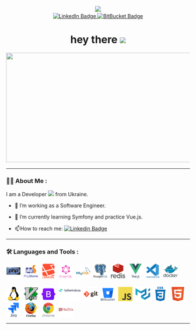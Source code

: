 <div id="header" align="center">
  <img src="https://media.giphy.com/media/gjrYDwbjnK8x36xZIO/giphy.gif" width="200"/>
  <div id="badges">
  <a href="https://www.linkedin.com/in/sergiy-puzikov-93b362208/">
    <img src="https://img.shields.io/badge/LinkedIn-blue?style=for-the-badge&logo=linkedin&logoColor=white" alt="LinkedIn Badge"/>
  </a>
  <a href="https://bitbucket.org/seriyyah/">
    <img src="https://img.shields.io/badge/BitBucket-gray?style=for-the-badge&logo=bitbucket&logoColor=blue" alt="BitBucket Badge"/>
  </a>
</div>
  <h1>
  hey there
  <img src="https://media.giphy.com/media/hvRJCLFzcasrR4ia7z/giphy.gif" width="30px"/>
</h1>
</div>
<div align="center">
  <img src="https://media.giphy.com/media/dWesBcTLavkZuG35MI/giphy.gif" width="600" height="300"/>
</div>


---

### :man_technologist: About Me :
I am a Developer <img src="https://media.giphy.com/media/WUlplcMpOCEmTGBtBW/giphy.gif" width="30"> from Ukraine.
- :telescope: I’m working as a Software Engineer.

- :seedling: I’m currently learning Symfony and practice Vue.js.

- :mailbox:How to reach me: [![Linkedin Badge](https://img.shields.io/badge/-LinkedIn-blue?style=flat&logo=Linkedin&logoColor=white)](https://www.linkedin.com/in/sergiy-puzikov-93b362208/)

---

### :hammer_and_wrench: Languages and Tools :
<div dir="auto">
 <img src="https://github.com/devicons/devicon/raw/master/icons/php/php-original.svg" title="PHP" alt="PHP" width="40" height="40" style="max-width: 100%;">&nbsp;
 <img src="https://github.com/devicons/devicon/raw/master/icons/phpstorm/phpstorm-original-wordmark.svg" title="PhpStorm" alt="PhpStorm" width="40" height="40" style="max-width: 100%;">&nbsp;
  <img src="https://github.com/devicons/devicon/raw/master/icons/laravel/laravel-plain-wordmark.svg" title="Laravel" alt="Laravel" width="40" height="40" style="max-width: 100%;">&nbsp;
  <img src="https://github.com/devicons/devicon/raw/master/icons/graphql/graphql-plain-wordmark.svg" title="GraphQL" alt="GraphQL" width="40" height="40" style="max-width: 100%;">&nbsp;
  <img src="https://github.com/devicons/devicon/raw/master/icons/mysql/mysql-original-wordmark.svg" title="MySQL" alt="MySQL" width="40" height="40" style="max-width: 100%;">&nbsp;
  <img src="https://github.com/devicons/devicon/raw/master/icons/postgresql/postgresql-original-wordmark.svg" title="PostgreSQL" alt="PostgreSQL" width="40" height="40" style="max-width: 100%;">&nbsp;
  <img src="https://github.com/devicons/devicon/raw/master/icons/redis/redis-original-wordmark.svg" title="Redis" alt="Redis" width="40" height="40" style="max-width: 100%;">&nbsp;
 <img src="https://github.com/devicons/devicon/raw/master/icons/vuejs/vuejs-original-wordmark.svg" title="Vue" alt="Vue" width="40" height="40" style="max-width: 100%;">&nbsp;
  <img src="https://github.com/devicons/devicon/raw/master/icons/vscode/vscode-original-wordmark.svg" title="VSCode" alt="VSCode" width="40" height="40" style="max-width: 100%;">&nbsp;
  <img src="https://github.com/devicons/devicon/raw/master/icons/docker/docker-original-wordmark.svg" title="Docker" alt="Docker" width="40" height="40" style="max-width: 100%;">&nbsp;
  <img src="https://github.com/devicons/devicon/raw/master/icons/linux/linux-original.svg" title="Linux" alt="Linux" width="40" height="40" style="max-width: 100%;">&nbsp;
  <img src="https://github.com/devicons/devicon/raw/master/icons/vim/vim-original.svg" title="Vim" alt="Vim" width="40" height="40" style="max-width: 100%;">&nbsp;
  <img src="https://github.com/devicons/devicon/raw/master/icons/bootstrap/bootstrap-original.svg" title="Bootstrap" alt="Bootstrap" width="40" height="40" style="max-width: 100%;">&nbsp;
  <img src="https://github.com/devicons/devicon/raw/master/icons/tailwindcss/tailwindcss-original-wordmark.svg" title="Tailwind CSS" alt="Tailwind CSS" width="60" height="60" style="max-width: 100%;">&nbsp;
  <img src="https://github.com/devicons/devicon/raw/master/icons/git/git-original-wordmark.svg" title="Git" width="40" height="40" style="max-width: 100%;">&nbsp;
  <img src="https://github.com/devicons/devicon/raw/master/icons/bitbucket/bitbucket-original-wordmark.svg" title="Bitbucket" alt="Bitbucket" width="40" height="40" style="max-width: 100%;">&nbsp;
    <img src="https://github.com/devicons/devicon/raw/master/icons/javascript/javascript-original.svg" title="JavaScript" alt="JavaScript" width="40" height="40" style="max-width: 100%;">&nbsp;
    <img src="https://github.com/devicons/devicon/raw/master/icons/materialui/materialui-original.svg" title="Material UI" alt="Material UI" width="40" height="40" style="max-width: 100%;">&nbsp;
  <img src="https://github.com/devicons/devicon/raw/master/icons/css3/css3-plain-wordmark.svg" title="CSS3" alt="CSS" width="40" height="40" style="max-width: 100%;"></a>&nbsp;
  <img src="https://github.com/devicons/devicon/raw/master/icons/html5/html5-original.svg" title="HTML5" alt="HTML" width="40" height="40" style="max-width: 100%;">&nbsp;
  <img src="https://github.com/devicons/devicon/raw/master/icons/jira/jira-original-wordmark.svg" title="Jira" alt="Jira" width="40" height="40" style="max-width: 100%;">&nbsp;
  <img src="https://github.com/devicons/devicon/raw/master/icons/firefox/firefox-original-wordmark.svg" title="Firefox" alt="Firefox" width="40" height="40" style="max-width: 100%;">&nbsp;
  <img src="https://github.com/devicons/devicon/raw/master/icons/chrome/chrome-original-wordmark.svg" title="Chrome" alt="Chrome" width="40" height="40" style="max-width: 100%;">&nbsp;
  <img src="https://github.com/devicons/devicon/raw/master/icons/filezilla/filezilla-plain-wordmark.svg" title="FileZilla" alt="FileZilla" width="40" height="40" style="max-width: 100%;">&nbsp;
</div>

---
<!--
**seriyyah/seriyyah** is a ✨ _special_ ✨ repository because its `README.md` (this file) appears on your GitHub profile.

Here are some ideas to get you started:

- 🔭 I’m currently working on ...
- 🌱 I’m currently learning ...
- 👯 I’m looking to collaborate on ...
- 🤔 I’m looking for help with ...
- 💬 Ask me about ...
- 📫 How to reach me: ...
- 😄 Pronouns: ...
- ⚡ Fun fact: ...
-->
